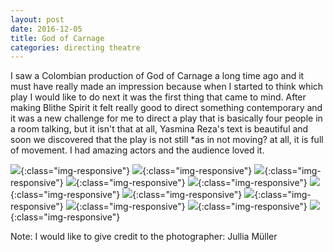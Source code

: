 ```yaml
---
layout: post
date: 2016-12-05
title: God of Carnage
categories: directing theatre
---
```


I saw a Colombian production of God of Carnage a long time ago and it must have
really made an impression because when I started to think which play I would
like to do next it was the first thing that came to mind. After making Blithe
Spirit it felt really good to direct something contemporary and it was a new
challenge for me to direct a play that is basically four people in a room
talking, but it isn't that at all, Yasmina Reza's text is beautiful and soon we
discovered that the play is not still *as in not moving? at all, it is full of
movement. I had amazing actors and the audience loved it.

![](https://image.ibb.co/jBcx7R/Carnage_3.jpg){:class="img-responsive"}
![](https://image.ibb.co/nExx7R/Carnage_10.jpg){:class="img-responsive"}
![](https://image.ibb.co/kRv0SR/Carnage_2.jpg){:class="img-responsive"}
![](https://image.ibb.co/c3H8E6/Carnage_12.jpg){:class="img-responsive"}
![](https://image.ibb.co/cD561m/Carnage_6.jpg){:class="img-responsive"}
![](https://image.ibb.co/fMVBZ6/Carnage_7.jpg){:class="img-responsive"}
![](https://image.ibb.co/kY9G1m/Carnage_1.jpg){:class="img-responsive"}
![](https://image.ibb.co/g0XpnR/Carnage_5.jpg){:class="img-responsive"}
![](https://image.ibb.co/f2Vs7R/Carnage_11.jpg){:class="img-responsive"}
![](https://image.ibb.co/k78enR/Carnage_9.jpg){:class="img-responsive"}
![](https://image.ibb.co/k5CuMm/Carnage_4.jpg){:class="img-responsive"}

Note: I would like to give credit to the photographer: Jullia Müller
